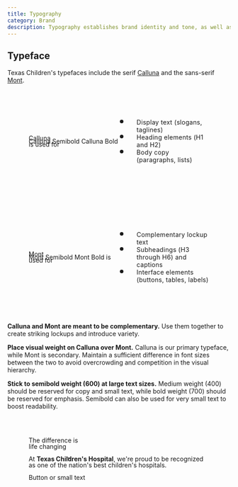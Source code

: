 ```yaml
---
title: Typography
category: Brand
description: Typography establishes brand identity and tone, as well as visual hierarchy and rhythm in a design. Good typography helps communicate ideas more clearly and effectively.
---
```


## Typeface
Texas Children's typefaces include the serif [Calluna](https://fonts.adobe.com/fonts/calluna) and the sans-serif [Mont](https://www.fontfabric.com/fonts/mont/).

<style>
.typeface-box {
  background: var(--tcds-color-baby-blue);
  padding: 4rem 3rem;
  margin-bottom: 1.5rem;
  display: grid;
  align-items: center;
}

@media (min-width: 720px) {
  .typeface-box {
    grid-template-columns: repeat(2, 1fr);
  }
}

.typeface-box p {
  font-size: var(--tcds-font-size-3xl);
  line-height: .5;
  margin: 0;
}

.typeface-box small {
  font-size: var(--tcds-font-size-m);
}

.typeface-box ul {
  font-family: var(--tcds-font-ui);
  font-weight: var(--tcds-font-weight-semibold);
  font-size: var(--tcds-font-size-s);
  letter-spacing: .3px;
  margin: 2rem 0 0 2rem;
}

@media (min-width: 720px) {
  .typeface-box ul {
    margin: 0;
  }
}

.typeface-box ::marker {
  color: var(--tcds-color-primary);
  font-size: 1.5rem;
  line-height: 0;
}

@media (min-width: 720px) {
  .typeface-box li {
    padding-left: 1rem;
  }
}
</style>

<div class="typeface-box">
  <p class="font-serif">
    <span style="display: block">Calluna</span>
    <small style="font-weight: var(--tcds-font-weight-semibold)">Calluna Semibold</small>
    <small style="font-weight: var(--tcds-font-weight-bold)">Calluna Bold</small>
    <span class="visually-hidden">is used for</span>
  </p>
  <ul>
    <li>Display text (slogans, taglines)</li>
    <li>Heading elements (H1 and H2)</li>
    <li>Body copy (paragraphs, lists)</li>
  </ul>
</div>

<div class="typeface-box">
  <p class="font-sans-serif">
    <span style="display: block">Mont</span>
    <small style="font-weight: var(--tcds-font-weight-semibold)">Mont Semibold</small>
    <small style="font-weight: var(--tcds-font-weight-bold)">Mont Bold</small>
    <span class="visually-hidden">is used for</span>
  </p>
  <ul>
    <li>Complementary lockup text</li>
    <li>Subheadings (H3 through H6) and captions</li>
    <li>Interface elements (buttons, tables, labels)</li>
  </ul>
</div>

**Calluna and Mont are meant to be complementary.** Use them together to create striking lockups and introduce variety.

**Place visual weight on Calluna over Mont.** Calluna is our primary typeface, while Mont is secondary. Maintain a sufficient difference in font sizes between the two to avoid overcrowding and competition in the visual hierarchy.

**Stick to semibold weight (600) at large text sizes.** Medium weight (400) should be reserved for copy and small text, while bold weight (700) should be reserved for emphasis. Semibold can also be used for very small text to boost readability.

<style>
.typeface-demo {
  background: var(--tcds-color-baby-blue);
  position: relative;
  z-index: 1;
  padding: 3rem;
  line-height: 1;
  border-radius: var(--tcds-border-radius-l);
}

.typeface-demo::before {
  content: "";
  background: var(--tcds-color-baby-blue-2);
  width: max(100%, var(--tcds-macro-xl));
  height: 100%;
  position: absolute;
  top: 0;
  right: -25%;
  z-index: -1;
  mask: var(--tcds-icon-brand-texas-childrens) 50% 37% no-repeat;
  mask-size: cover;
  opacity: .2;
}

.typeface-demo span:nth-of-type(1) {
  display: block;
  font-family: var(--tcds-font-sans-serif);
  font-size: var(--tcds-font-size-xl);
  color: var(--tcds-color-navy);
  font-weight: var(--tcds-font-weight-semibold);
}

.typeface-demo span:nth-of-type(2) {
  font-size: var(--tcds-font-size-3xl);
  font-weight: var(--tcds-font-weight-semibold);
  color: var(--tcds-color-red);
  position: relative;
}

.typeface-demo span small {
  font-size: var(--tcds-font-size-l);
  position: absolute;
  top: 2rem;
}
</style>

<div class="typeface-demo">
  <span>The difference is</span>
  <span>life changing<small>&trade;</small></span>
  <p>At <b>Texas Children's Hospital</b>, we're proud to be recognized as one of the nation's best children's hospitals.</p>
  <p class="font-size-xs font-weight-semibold font-sans-serif">Button or small text</p>
</div>